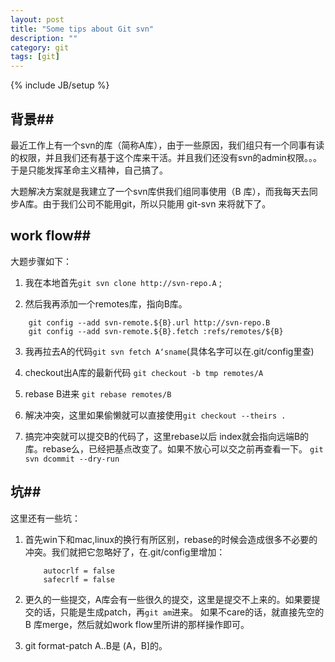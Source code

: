 ```yaml
---
layout: post
title: "Some tips about Git svn"
description: ""
category: git
tags: [git]
---
```

{% include JB/setup %}
## 背景##
最近工作上有一个svn的库（简称A库），由于一些原因，我们组只有一个同事有读的权限，并且我们还有基于这个库来干活。并且我们还没有svn的admin权限。。。于是只能发挥革命主义精神，自己搞了。

大题解决方案就是我建立了一个svn库供我们组同事使用（B 库），而我每天去同步A库。由于我们公司不能用git，所以只能用 git-svn 来将就下了。

## work flow##
大题步骤如下：
1. 我在本地首先`git svn clone http://svn-repo.A` ;

2. 然后我再添加一个remotes库，指向B库。	
```
	git config --add svn-remote.${B}.url http://svn-repo.B
	git config --add svn-remote.${B}.fetch :refs/remotes/${B}
```

3. 我再拉去A的代码`git svn fetch A‘sname`(具体名字可以在.git/config里查)

4. checkout出A库的最新代码 `git checkout -b tmp remotes/A`

5. rebase B进来 `git rebase remotes/B`

6. 解决冲突，这里如果偷懒就可以直接使用`git checkout --theirs .`

7. 搞完冲突就可以提交B的代码了，这里rebase以后 index就会指向远端B的库。rebase么，已经把基点改变了。如果不放心可以交之前再查看一下。
	`git svn dcommit --dry-run`
	
## 坑##

这里还有一些坑：
1. 首先win下和mac,linux的换行有所区别，rebase的时候会造成很多不必要的冲突。我们就把它忽略好了，在.git/config里增加：
	```
	    autocrlf = false
        safecrlf = false
	```	
	
2. 更久的一些提交，A库会有一些很久的提交，这里是提交不上来的。如果要提交的话，只能是生成patch，再`git am`进来。 如果不care的话，就直接先空的B 库merge，然后就如work flow里所讲的那样操作即可。

3. git format-patch A..B是 (A，B]的。
